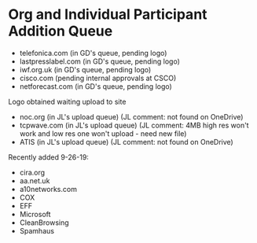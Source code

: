 # Org and Individual Participant Addition Queue

- telefonica.com (in GD's queue, pending logo)
- lastpresslabel.com (in GD's queue, pending logo)
- iwf.org.uk (in GD's queue, pending logo)
- cisco.com (pending internal approvals at CSCO)
- netforecast.com (in GD's queue, pending logo)

Logo obtained waiting upload to site
- noc.org (in JL's upload queue) (JL comment: not found on OneDrive)
- tcpwave.com (in JL's upload queue) (JL comment: 4MB high res won't work and low res one won't upload - need new file)
- ATIS (in JL's upload queue) (JL comment: not found on OneDrive)

Recently added 9-26-19:
- cira.org 
- aa.net.uk
- a10networks.com 
- COX 
- EFF 
- Microsoft
- CleanBrowsing
- Spamhaus 
